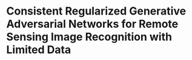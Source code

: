 # Consistent Regularized Generative Adversarial Networks for Remote Sensing Image Recognition with Limited Data
